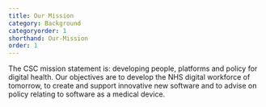```yaml
---
title: Our Mission
category: Background
categoryorder: 1
shorthand: Our-Mission
order: 1
---
```


The CSC mission statement is: developing people, platforms and policy for digital health. Our objectives are to
develop the NHS digital workforce of tomorrow, to create and support innovative new software and to advise on
policy relating to software as a medical device.
